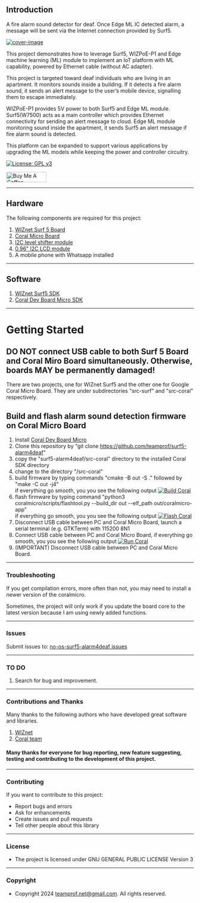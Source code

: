 ## Introduction
A fire alarm sound detector for deaf.
Once Edge ML IC detected alarm, a message will be sent via the Internet connection provided by Surf5.

[![cover-image](/doc/image/cover-image.png)](https://github.com/teamprof/surf5-alarm4deaf/blob/main/doc/image/cover-image.png)

This project demonstrates how to leverage Surf5, WIZPoE-P1 and Edge machine learning (ML) module to implement an IoT platform with ML capability, powered by Ethernet cable (without AC adapter).

This project is targeted toward deaf individuals who are living in an apartment. It monitors sounds inside a building. If it detects a fire alarm sound, it sends an alert message to the user’s mobile device, signalling them to escape immediately.

WIZPoE-P1 provides 5V power to both Surf5 and Edge ML module. Surf5(W7500) acts as a main controller which provides Ethernet connectivity for sending an alert message to cloud. Edge ML module monitoring sound inside the apartment, it sends Surf5 an alert message if fire alarm sound is detected.

This platform can be expanded to support various applications by upgrading the ML models while keeping the power and controller circuitry.


[![License: GPL v3](https://img.shields.io/badge/License-GPL_v3-blue.svg)](https://github.com/teamprof/no-os-surf5-alarm4deaf/blob/main/LICENSE)

<a href="https://www.buymeacoffee.com/teamprof" target="_blank"><img src="https://cdn.buymeacoffee.com/buttons/v2/default-yellow.png" alt="Buy Me A Coffee" style="height: 28px !important;width: 108px !important;" ></a>

---
## Hardware
The following components are required for this project:
1. [WIZnet Surf 5 Board](https://docs.wiznet.io/Product/Open-Source-Hardware/surf5)
2. [Coral Micro Board](https://coral.ai/docs/dev-board-micro/get-started/)
3. [I2C level shifter module](https://www.aliexpress.com/w/wholesale-txs0102-module.html)
4. [0.96" I2C LCD module](https://www.aliexpress.com/item/33008480580.html)
5. A mobile phone with Whatsapp installed

---
## Software 
1. [WIZnet Surf5 SDK](https://docs.wiznet.io/Product/Open-Source-Hardware/surf5/getting-started)
2. [Coral Dev Board Micro SDK](https://coral.ai/docs/dev-board-micro/get-started)

---
# Getting Started
## DO NOT connect USB cable to both Surf 5 Board and Coral Miro Board simultaneously. Otherwise, boards MAY be permanently damaged! 
There are two projects, one for WIZnet Surf5 and the other one for Google Coral Micro Board. They are under subdirectories "src-surf" and "src-coral" respectively.

## Build and flash alarm sound detection firmware on Coral Micro Board
1. Install [Coral Dev Board Micro](https://coral.ai/docs/dev-board-micro/get-started)
2. Clone this repository by "git clone https://github.com/teamprof/surf5-alarm4deaf"
3. copy the "surf5-alarm4deaf/src-coral" directory to the installed Coral SDK directory
4. change to the directory "<Coral SDK>/src-coral"
5. build firmware by typing commands "cmake -B out -S ." followed by "make -C out -j4"  
   if everything go smooth, you you see the following output
   [![Build Coral](/doc/image/build-coral.png)](https://github.com/teamprof/surf5-alarm4deaf/blob/main/doc/image/build-coral.png)
6. flash firmware by typing command "python3 coralmicro/scripts/flashtool.py --build_dir out --elf_path out/coralmicro-app"  
   if everything go smooth, you you see the following output
   [![Flash Coral](/doc/image/flash-coral.png)](https://github.com/teamprof/surf5-alarm4deaf/blob/main/doc/image/flash-coral.png)
7. Disconnect USB cable between PC and Coral Micro Board, launch a serial terminal (e.g. GTKTerm) with 115200 8N1
8. Connect USB cable between PC and Coral Micro Board, if everything go smooth, you you see the following output
   [![Run Coral](/doc/image/run-coral.png)](https://github.com/teamprof/surf5-alarm4deaf/blob/main/doc/image/run-coral.png)
9. (IMPORTANT) Disconnect USB cable between PC and Coral Micro Board.





---
### Troubleshooting
If you get compilation errors, more often than not, you may need to install a newer version of the coralmicro.

Sometimes, the project will only work if you update the board core to the latest version because I am using newly added functions.

---
### Issues
Submit issues to: [no-os-surf5-alarm4deaf issues](https://github.com/teamprof/surf5-alarm4deaf/issues) 

---
### TO DO
1. Search for bug and improvement.
---

### Contributions and Thanks
Many thanks to the following authors who have developed great software and libraries.
1. [WIZnet](https://docs.wiznet.io/Product/Open-Source-Hardware/surf5/getting-started)
2. [Coral team](https://coral.ai/about-coral/)

#### Many thanks for everyone for bug reporting, new feature suggesting, testing and contributing to the development of this project.
---

### Contributing
If you want to contribute to this project:
- Report bugs and errors
- Ask for enhancements
- Create issues and pull requests
- Tell other people about this library
---

### License
- The project is licensed under GNU GENERAL PUBLIC LICENSE Version 3
---

### Copyright
- Copyright 2024 teamprof.net@gmail.com. All rights reserved.



